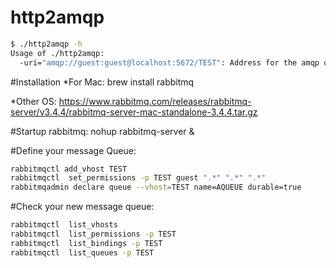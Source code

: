 http2amqp
===

```bash
$ ./http2amqp -h
Usage of ./http2amqp:
  -uri="amqp://guest:guest@localhost:5672/TEST": Address for the amqp or rabbitmq server (including vhost)
  ```

#Installation
*For Mac: brew install rabbitmq

*Other OS: https://www.rabbitmq.com/releases/rabbitmq-server/v3.4.4/rabbitmq-server-mac-standalone-3.4.4.tar.gz

#Startup rabbitmq:
nohup rabbitmq-server &

#Define your message Queue:

```bash
rabbitmqctl add_vhost TEST
rabbitmqctl  set_permissions -p TEST guest ".*" ".*" ".*"
rabbitmqadmin declare queue --vhost=TEST name=AQUEUE durable=true
```

#Check your new message queue:
```bash
rabbitmqctl  list_vhosts
rabbitmqctl  list_permissions -p TEST
rabbitmqctl  list_bindings -p TEST
rabbitmqctl  list_queues -p TEST
```
